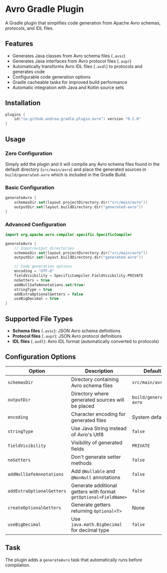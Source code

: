 # Avro Gradle Plugin

A Gradle plugin that simplifies code generation from Apache Avro schemas, protocols, and IDL files.

## Features

- Generates Java classes from Avro schema files (`.avsc`)
- Generates Java interfaces from Avro protocol files (`.avpr`)
- Automatically transforms Avro IDL files (`.avdl`) to protocols and generates code
- Configurable code generation options
- Gradle cacheable tasks for improved build performance
- Automatic integration with Java and Kotlin source sets

## Installation

```kotlin
plugins {
    id("io.github.androa.gradle.plugin.avro") version "0.1.0"
}
```

## Usage

### Zero Configuration

Simply add the plugin and it will compile any Avro schema files found in the default directory (`src/main/avro`) and
place the generated sources in `build/generated-avro` which is included in the Gradle Build.

### Basic Configuration

```kotlin
generateAvro {
    schemasDir.set(layout.projectDirectory.dir("src/main/avro"))
    outputDir.set(layout.buildDirectory.dir("generated-avro"))
}
```

### Advanced Configuration

```kotlin
import org.apache.avro.compiler.specific.SpecificCompiler

generateAvro {
    // Input/output directories
    schemasDir.set(layout.projectDirectory.dir("src/main/avro"))
    outputDir.set(layout.buildDirectory.dir("generated-avro"))

    // Code generation options
    encoding = "UTF-8"
    fieldVisibility = SpecificCompiler.FieldVisibility.PRIVATE
    noSetters = true
    addNullSafeAnnotations.set(true)
    stringType = true
    addExtraOptionalGetters = false
    useBigDecimal = true
}
```

## Supported File Types

- **Schema files** (`.avsc`): JSON Avro schema definitions
- **Protocol files** (`.avpr`): JSON Avro protocol definitions
- **IDL files** (`.avdl`): Avro IDL format (automatically converted to protocols)

## Configuration Options

| Option                    | Description                                                      | Default                |
|---------------------------|------------------------------------------------------------------|------------------------|
| `schemasDir`              | Directory containing Avro schema files                           | `src/main/avro`        |
| `outputDir`               | Directory where generated sources will be placed                 | `build/generated-avro` |
| `encoding`                | Character encoding for generated files                           | System default         |
| `stringType`              | Use Java String instead of Avro's Utf8                           | `false`                |
| `fieldVisibility`         | Visibility of generated fields                                   | `PRIVATE`              |
| `noSetters`               | Don't generate setter methods                                    | `false`                |
| `addNullSafeAnnotations`  | Add `@Nullable` and `@NonNull` annotations                       | `false`                |
| `addExtraOptionalGetters` | Generate additional getters with format `getOptional<FieldName>` | `false`                |
| `createOptionalGetters`   | Generate getters returning `Optional<T>`                         | None                   |
| `useBigDecimal`           | Use `java.math.BigDecimal` for decimal type                      | `false`                |

## Task

The plugin adds a `generateAvro` task that automatically runs before compilation.